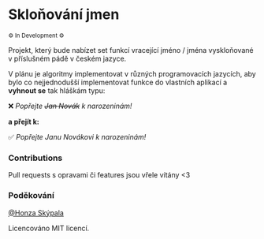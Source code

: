 # Skloňování jmen
<sup>⚙️ In Development ⚙️</sup>

Projekt, který bude nabízet set funkcí vracející jméno / jména vyskloňované v příslušném pádě v českém jazyce. 

V plánu je algoritmy implementovat v různých programovacích jazycích, aby bylo co nejjednodušší implementovat funkce do vlastních aplikací a **vyhnout se** tak hláškám typu: 

❌ <i>Popřejte <s>Jan Novák</s> k narozeninám!</i>

**a přejít k:**

✅ <i>Popřejte Janu Novákovi k narozeninám!</i>

### Contributions
Pull requests s opravami či features jsou vřele vítány <3

### Poděkování

[@Honza Skýpala](https://github.com/honzaskypala)

Licencováno MIT licencí.